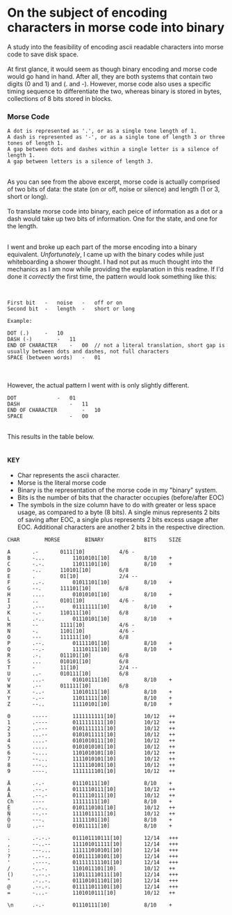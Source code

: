 # On the subject of encoding characters in morse code into binary
A study into the feasibility of encoding ascii readable characters into morse code to save disk space.
<br><br>
At first glance, it would seem as though binary encoding and morse code would go hand in hand. After all, they are both systems that contain two digits (0 and 1) and (. and -). However, morse code also uses a specific timing sequence to differentiate the two, whereas binary is stored in bytes, collections of 8 bits stored in blocks.
<br>

### Morse Code
```
A dot is represented as '.', or as a single tone length of 1.
A dash is represented as '-', or as a single tone of length 3 or three tones of length 1.
A gap between dots and dashes within a single letter is a silence of length 1.
A gap between letters is a silence of length 3.
```

<br>
As you can see from the above excerpt, morse code is actually comprised of two bits of data: the state (on or off, noise or silence) and length (1 or 3, short or long).
<br><br>
To translate morse code into binary, each peice of information as a dot or a dash would take up two bits of information. One for the state, and one for the length.
<br><br>

I went and broke up each part of the morse encoding into a binary equivalent. 
*Unfortunately*, I came up with the binary codes while just whiteboarding a shower thought. I had not put as much thought into the mechanics as I am now while providing the explanation in this readme. If I'd done it *correctly* the first time, the pattern would look something like this: 

<br>

```
First bit	-	noise	-	off or on
Second bit	-	length	-	short or long

Example:

DOT	(.)		-	10
DASH (-)		-	11
END OF CHARACTER	-	00	// not a literal translation, short gap is usually between dots and dashes, not full characters
SPACE (between words)	-	01
```

<br><br>
However, the actual pattern I went with is only slightly different.

```
DOT				-	01
DASH				-	11
END OF CHARACTER		-	10
SPACE				-	00
```

<br>
This results in the table below.
<br><br>

#### KEY
- Char represents the ascii character.
- Morse is the literal morse code
- Binary is the representation of the morse code in my "binary" system.
- Bits is the number of bits that the character occupies (before/after EOC)
- The symbols in the size column have to do with greater or less space usage, as compared to a byte (8 bits). A single minus represents 2 bits of saving after EOC, a single plus represents 2 bits excess usage after EOC. Additional characters are another 2 bits in the respective direction.

```
CHAR		MORSE		 BINARY				BITS	SIZE

A		.-		 0111[10]			4/6	-
B		-...		 11010101[10]			8/10	+
C		-.-.		 11011101[10]			8/10	+
D		-..		 110101[10]			6/8		
E		.		 01[10]				2/4	--
F		..-.		 01011101[10]			8/10	+
G		--.		 111101[10]			6/8		
H		....		 01010101[10]			8/10	+
I		..		 0101[10]			4/6	-
J		.---		 01111111[10]			8/10	+
K		-.-		 110111[10]			6/8		
L		.-..		 01110101[10]			8/10	+
M		--		 1111[10]			4/6	-
N		-.		 1101[10]			4/6	-
O		---		 111111[10]			6/8		
P		.--.		 01111101[10]			8/10	+
Q		--.-		 11110111[10]			8/10	+
R		.-.		 011101[10]			6/8		
S		...		 010101[10]			6/8		
T		-		 11[10]				2/4	--
U		..-		 010111[10]			6/8		
V		...-		 01010111[10]			8/10	+
W		.--		 011111[10]			6/8		
X		-..-		 11010111[10]			8/10	+
Y		-.--		 11011111[10]			8/10	+
Z		--..		 11110101[10]			8/10	+

0		-----		 1111111111[10]			10/12	++
1		.----		 0111111111[10]			10/12	++
2		..---		 0101111111[10]			10/12	++
3		...--		 0101011111[10]			10/12	++
4		....-		 0101010111[10]			10/12	++
5		.....		 0101010101[10]			10/12	++
6		-....		 1101010101[10]			10/12	++
7		--...		 1111010101[10]			10/12	++
8		---..		 1111110101[10]			10/12	++
9		----.		 1111111101[10]			10/12	++

Ä		.-.-		 01110111[10]			8/10	+
Á		.--.-		 0111110111[10]			10/12	++
Å		.--.-		 0111110111[10]			10/12	++
Ch		----		 11111111[10]			8/10	+
É		..-..		 0101110101[10]			10/12	++
Ñ		--.--		 1111011111[10]			10/12	++
Ö		---.		 11111101[10]			8/10	+
Ü		..--		 01011111[10]			8/10	+
 		
.		.-.-.-		 011101110111[10]		12/14	+++
,		--..--		 111101011111[10]		12/14	+++
:		---...		 111111010101[10]		12/14	+++
?		..--..		 010111110101[10]		12/14	+++
'		.----.		 011111111101[10]		12/14	+++
/		-..-.		 1101011101[10]			10/12	++
()		-.--.-		 110111110111[10]		12/14	+++
"		.-..-.		 011101011101[10]		12/14	+++
@		.--.-.		 011111011101[10]		12/14	+++
=		-...-		 1101010111[10]			10/12	++
 		
\n		.-.-		 01110111[10]			8/10	+
``` 
